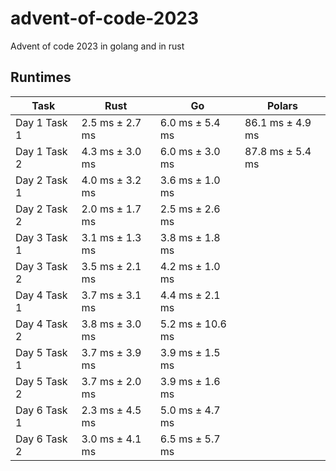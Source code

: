 # advent-of-code-2023
Advent of code 2023 in golang and in rust

## Runtimes

| Task       | Rust      | Go        | Polars    |
|------------|-----------|-----------|-----------|
| Day 1 Task 1 | 2.5 ms ± 2.7 ms  | 6.0 ms ± 5.4 ms  | 86.1 ms ± 4.9 ms  |
| Day 1 Task 2 | 4.3 ms ± 3.0 ms  | 6.0 ms ± 3.0 ms  | 87.8 ms ± 5.4 ms  |
| Day 2 Task 1 | 4.0 ms ± 3.2 ms  | 3.6 ms ± 1.0 ms  |
| Day 2 Task 2 | 2.0 ms ± 1.7 ms  | 2.5 ms ± 2.6 ms  |
| Day 3 Task 1 | 3.1 ms ± 1.3 ms  | 3.8 ms ± 1.8 ms  |
| Day 3 Task 2 | 3.5 ms ± 2.1 ms  | 4.2 ms ± 1.0 ms  |
| Day 4 Task 1 | 3.7 ms ± 3.1 ms  | 4.4 ms ± 2.1 ms  |
| Day 4 Task 2 | 3.8 ms ± 3.0 ms  | 5.2 ms ± 10.6 ms  |
| Day 5 Task 1 | 3.7 ms ± 3.9 ms  | 3.9 ms ± 1.5 ms  |
| Day 5 Task 2 | 3.7 ms ± 2.0 ms  | 3.9 ms ± 1.6 ms  |
| Day 6 Task 1 | 2.3 ms ± 4.5 ms  | 5.0 ms ± 4.7 ms  |
| Day 6 Task 2 | 3.0 ms ± 4.1 ms  | 6.5 ms ± 5.7 ms  |